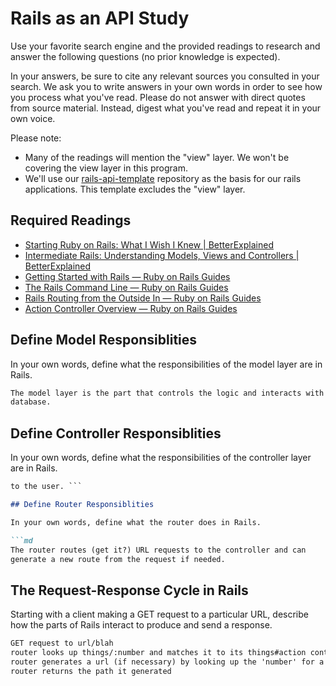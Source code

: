 # Rails as an API Study

Use your favorite search engine and the provided readings to research and answer
the following questions (no prior knowledge is expected).

In your answers, be sure to cite any relevant sources you consulted in your
search. We ask you to write answers in your own words in order to see how you
process what you've read. Please do not answer with direct quotes from source
material. Instead, digest what you've read and repeat it in your own voice.

Please note:

-   Many of the readings will mention the "view" layer. We won't be covering the
    view layer in this program.
-   We'll use our [rails-api-template](/ga-wdi-boston/rails-api-template)
    repository as the basis for our rails applications.
    This template excludes the "view" layer.

## Required Readings

-   [Starting Ruby on Rails: What I Wish I Knew | BetterExplained](http://betterexplained.com/articles/starting-ruby-on-rails-what-i-wish-i-knew/)
-   [Intermediate Rails: Understanding Models, Views and Controllers | BetterExplained](http://betterexplained.com/articles/intermediate-rails-understanding-models-views-and-controllers/)
-   [Getting Started with Rails — Ruby on Rails Guides](http://guides.rubyonrails.org/getting_started.html)
-   [The Rails Command Line — Ruby on Rails Guides](http://guides.rubyonrails.org/command_line.html)
-   [Rails Routing from the Outside In — Ruby on Rails Guides](http://guides.rubyonrails.org/routing.html)
-   [Action Controller Overview — Ruby on Rails Guides](http://guides.rubyonrails.org/action_controller_overview.html)

## Define Model Responsiblities

In your own words, define what the responsibilities of the model layer are in
Rails.

```md
The model layer is the part that controls the logic and interacts with the
database.
```

## Define Controller Responsiblities

In your own words, define what the responsibilities of the controller layer are
in Rails.

```md The controller returns metadata to the server and then the server sends it
to the user. ```

## Define Router Responsiblities

In your own words, define what the router does in Rails.

```md
The router routes (get it?) URL requests to the controller and can
generate a new route from the request if needed.
```

## The Request-Response Cycle in Rails

Starting with a client making a GET request to a particular URL, describe how
the parts of Rails interact to produce and send a response.

```md
GET request to url/blah
router looks up things/:number and matches it to its things#action controller
router generates a url (if necessary) by looking up the 'number' for a single 'thing'
router returns the path it generated
```
